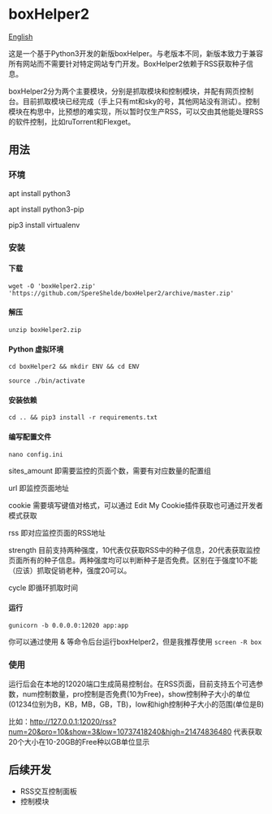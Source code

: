 # boxHelper2

[English](https://github.com/SpereShelde/boxHelper2/blob/master/README.md)

这是一个基于Python3开发的新版boxHelper。与老版本不同，新版本致力于兼容所有网站而不需要针对特定网站专门开发。BoxHelper2依赖于RSS获取种子信息。

boxHelper2分为两个主要模块，分别是抓取模块和控制模块，并配有网页控制台。目前抓取模块已经完成（手上只有mt和sky的号，其他网站没有测试）。控制模块在构思中，比预想的难实现，所以暂时仅生产RSS，可以交由其他能处理RSS的软件控制，比如ruTorrent和Flexget。

## 用法

### 环境
apt install python3

apt install python3-pip

pip3 install virtualenv

### 安装

#### 下载

`wget -O 'boxHelper2.zip' 'https://github.com/SpereShelde/boxHelper2/archive/master.zip'`

#### 解压

`unzip boxHelper2.zip`

#### Python 虚拟环境

`cd boxHelper2 && mkdir ENV && cd ENV`

`source ./bin/activate`

#### 安装依赖

`cd .. && pip3 install -r requirements.txt`

####  编写配置文件

`nano config.ini`

sites_amount 即需要监控的页面个数，需要有对应数量的配置组

url 即监控页面地址

cookie 需要填写键值对格式，可以通过 Edit My Cookie插件获取也可通过开发者模式获取

rss 即对应监控页面的RSS地址

strength 目前支持两种强度，10代表仅获取RSS中的种子信息，20代表获取监控页面所有的种子信息。两种强度均可以判断种子是否免费。区别在于强度10不能（应该）抓取促销老种，强度20可以。

cycle 即循环抓取时间

#### 运行

`gunicorn -b 0.0.0.0:12020 app:app`

你可以通过使用 & 等命令后台运行boxHelper2，但是我推荐使用 `screen -R box`

### 使用

运行后会在本地的12020端口生成简易控制台。在RSS页面，目前支持五个可选参数，num控制数量，pro控制是否免费(10为Free)，show控制种子大小的单位(01234位别为B，KB，MB，GB，TB)，low和high控制种子大小的范围(单位是B)

比如：http://127.0.0.1:12020/rss?num=20&pro=10&show=3&low=10737418240&high=21474836480 代表获取20个大小在10-20GB的Free种以GB单位显示

## 后续开发

- RSS交互控制面板
- 控制模块
